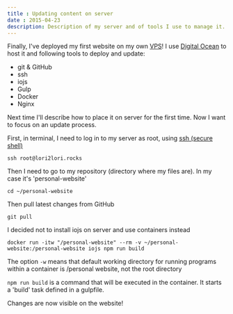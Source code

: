 ```yaml
---
title : Updating content on server
date : 2015-04-23
description: Description of my server and of tools I use to manage it.
---
```


Finally, I've deployed my first website on my own [VPS](http://en.wikipedia.org/wiki/Virtual_private_server)! I use [Digital Ocean](https://www.digitalocean.com/?refcode=629046ed2b31) to host it and following tools to deploy and update:

* git & GitHub
* ssh
* iojs
* Gulp
* Docker
* Nginx

Next time I'll describe how to place it on server for the first time. Now I want to focus on an update process.

First, in terminal, I need to log in to my  server as root, using [ssh (secure shell)](http://en.wikipedia.org/wiki/Secure_Shell)

```
ssh root@lori2lori.rocks
```

Then I need to go to my repository (directory where my files are). In my case it's 'personal-website'

```
cd ~/personal-website
```

Then pull latest changes from GitHub
```
git pull
```

I decided not to install iojs on server and use containers instead

```
docker run -itw "/personal-website" --rm -v ~/personal-website:/personal-website iojs npm run build
```

The option `-w` means that default working directory for running programs within a container is /personal website, not the root directory

`npm run build` is a command  that will be executed in the container. It starts a 'build' task defined in a gulpfile.

Changes are now visible on the website!
